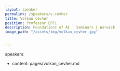 ```yaml
---
layout: speaker
permalink: /speakers/v-cevher
title: Volkan Cevher
position: Professor EPFL
description: Foundations of AI | Seminars | Warwick
image_path: "/assets/img/volkan_cevher.jpg"


---
```


speakers:
  - content: pages/volkan_cevher.md
